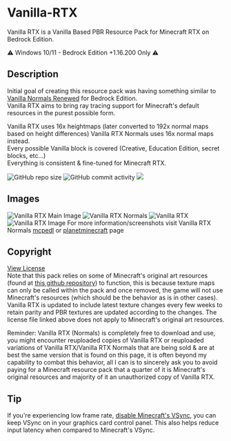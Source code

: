 # Vanilla-RTX

Vanilla RTX is a Vanilla Based PBR Resource Pack for Minecraft RTX on Bedrock Edition.

⚠️ Windows 10/11 - Bedrock Edition +1.16.200 Only ⚠️

## Description

Initial goal of creating this resource pack was having something similar to [Vanilla Normals Renewed](https://github.com/Poudingue/Vanilla-Normals-Renewed) for Bedrock Edition.  
Vanilla RTX aims to bring ray tracing support for Minecraft's default resources in the purest possible form.  

Vanilla RTX uses 16x heightmaps (later converted to 192x normal maps based on height differences) Vanilla RTX Normals uses 16x normal maps instead.  
Every possible Vanilla block is covered (Creative, Education Edition, secret blocks, etc...)  
Everything is consistent & fine-tuned for Minecraft RTX.


![GitHub repo size](https://img.shields.io/github/repo-size/CubeIR/Vanilla-RTX) ![GitHub commit activity](https://img.shields.io/github/commit-activity/m/CubeIR/Vanilla-RTX?style=flat) [![](https://dcbadge.vercel.app/api/server/A4wv4wwYud?style=flat)](https://discord.gg/A4wv4wwYud)
## Images
![Vanilla RTX Main Image](https://user-images.githubusercontent.com/75272685/190976477-b8c8f269-1b93-429f-82b6-71aa072e63a6.png)
![Vanilla RTX Normals](https://user-images.githubusercontent.com/75272685/140548027-33e4783f-cbb5-4ec0-9e66-a7abd547ee6f.png)
![Vanilla RTX](https://user-images.githubusercontent.com/75272685/140548212-d68f6692-540a-47cc-87a4-1455dc8decc4.png)
![Vanilla RTX Image](https://user-images.githubusercontent.com/75272685/140548263-ce69c36d-e432-4f47-abd7-d8464b27d59f.png)
For more information/screenshots visit Vanilla RTX Normals [mcpedl](https://mcpedl.com/truly-vanilla-rtx/) or [planetminecraft](https://www.planetminecraft.com/texture-pack/vanilla-rtx-normals/) page

## Copyright
[View License](https://github.com/CubeIR/Vanilla-RTX/blob/master/LICENSE.txt)  
Note that this pack relies on some of Minecraft's original art resources (found at [this github repository](https://github.com/Mojang/bedrock-samples/releases)) to function, this is because texture maps can only be called within the pack and once removed, the game will not use Minecraft's resources (which should be the behavior as is in other cases). Vanilla RTX is updated to include latest texture changes every few weeks to retain parity and PBR textures are updated according to the changes.
The license file linked above does not apply to Minecraft's original art resources.

Reminder: Vanilla RTX (Normals) is completely free to download and use, you might encounter reuploaded copies of Vanilla RTX or reuploaded variations of Vanilla RTX/Vanilla RTX Normals that are being sold & are at best the same version that is found on this page, it is often beyond my capability to combat this behavior, all I can is to sincerely ask you to avoid paying for a Minecraft resource pack that a quarter of it is Minecraft's original resources and majority of it an unauthorized copy of Vanilla RTX.

## Tip
If you're experiencing low frame rate, [disable Minecraft's VSync](https://youtu.be/E-gANUpoMus?t=12), you can keep VSync on in your graphics card control panel. This also helps reduce input latency when compared to Minecraft's VSync.
